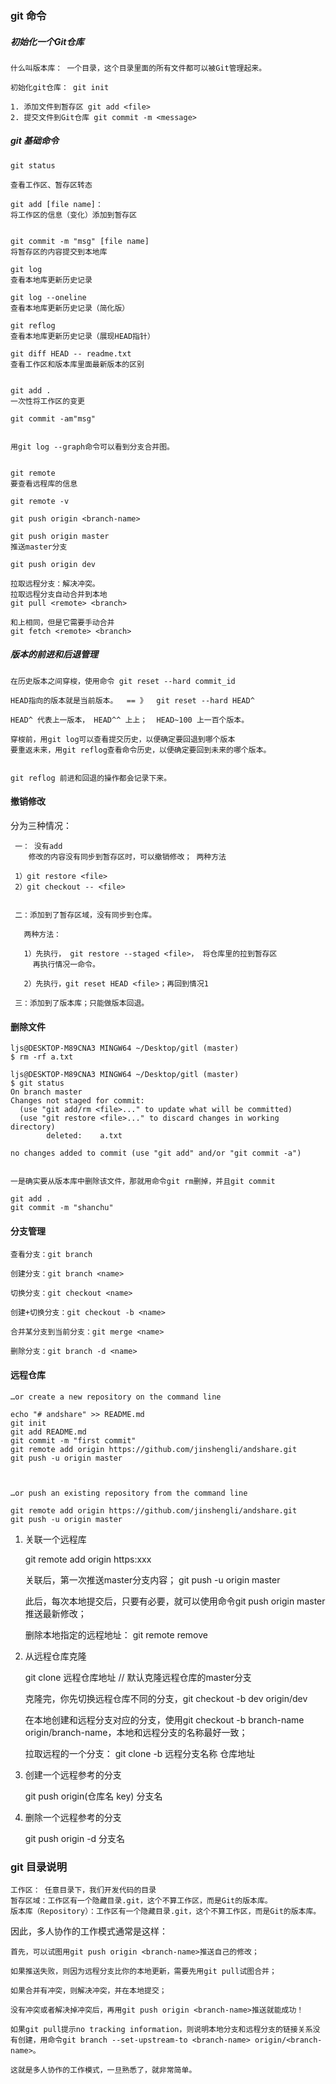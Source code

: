 
### git 命令


##### 初始化一个Git仓库

    什么叫版本库： 一个目录，这个目录里面的所有文件都可以被Git管理起来。
    
    初始化git仓库： git init
    
    1. 添加文件到暂存区 git add <file>
    2. 提交文件到Git仓库 git commit -m <message>


##### git 基础命令

    git status
    
    查看工作区、暂存区转态
    
    git add [file name]：
    将工作区的信息（变化）添加到暂存区
    
    
    git commit -m "msg" [file name]
    将暂存区的内容提交到本地库
    
    git log
    查看本地库更新历史记录
    
    git log --oneline
    查看本地库更新历史记录（简化版）
    
    git reflog
    查看本地库更新历史记录（展现HEAD指针）
    
    git diff HEAD -- readme.txt
    查看工作区和版本库里面最新版本的区别
    
    
    git add .
    一次性将工作区的变更
    
    git commit -am"msg"
    
    
    用git log --graph命令可以看到分支合并图。
    
    
    git remote
    要查看远程库的信息
   
    git remote -v
    
    git push origin <branch-name>
    
    git push origin master
    推送master分支
    
    git push origin dev
    
    拉取远程分支：解决冲突。
    拉取远程分支自动合并到本地
    git pull <remote> <branch>

    和上相同，但是它需要手动合并
    git fetch <remote> <branch>

##### 版本的前进和后退管理
    
    
   
    在历史版本之间穿梭，使用命令 git reset --hard commit_id
    
    HEAD指向的版本就是当前版本。  == 》  git reset --hard HEAD^
    
    HEAD^ 代表上一版本， HEAD^^ 上上；  HEAD~100 上一百个版本。
    
    穿梭前，用git log可以查看提交历史，以便确定要回退到哪个版本
    要重返未来，用git reflog查看命令历史，以便确定要回到未来的哪个版本。
    
    
    git reflog 前进和回退的操作都会记录下来。 



#### 撤销修改

 分为三种情况：

     一： 没有add
        修改的内容没有同步到暂存区时，可以撤销修改； 两种方法
     
     1）git restore <file>
     2）git checkout -- <file>
          
     
     二：添加到了暂存区域，没有同步到仓库。
        
       两种方法： 
        
       1）先执行， git restore --staged <file>， 将仓库里的拉到暂存区
         再执行情况一命令。
         
       2）先执行，git reset HEAD <file>；再回到情况1 
       
     三：添加到了版本库；只能做版本回退。
     

#### 删除文件

    ljs@DESKTOP-M89CNA3 MINGW64 ~/Desktop/gitl (master)
    $ rm -rf a.txt
    
    ljs@DESKTOP-M89CNA3 MINGW64 ~/Desktop/gitl (master)
    $ git status
    On branch master
    Changes not staged for commit:
      (use "git add/rm <file>..." to update what will be committed)
      (use "git restore <file>..." to discard changes in working directory)
            deleted:    a.txt
    
    no changes added to commit (use "git add" and/or "git commit -a")
    

    一是确实要从版本库中删除该文件，那就用命令git rm删掉，并且git commit
    
    git add .
    git commit -m "shanchu"
    
    
#### 分支管理

    查看分支：git branch
    
    创建分支：git branch <name>
    
    切换分支：git checkout <name>
    
    创建+切换分支：git checkout -b <name>
    
    合并某分支到当前分支：git merge <name>
    
    删除分支：git branch -d <name>
    



#### 远程仓库


    
    …or create a new repository on the command line
    
    echo "# andshare" >> README.md
    git init
    git add README.md
    git commit -m "first commit"
    git remote add origin https://github.com/jinshengli/andshare.git
    git push -u origin master
                    
                
                
    …or push an existing repository from the command line
    
    git remote add origin https://github.com/jinshengli/andshare.git
    git push -u origin master



1. 关联一个远程库


    git remote add origin https:xxx
    
    关联后，第一次推送master分支内容； git push -u origin master
    
    此后，每次本地提交后，只要有必要，就可以使用命令git push origin master推送最新修改；
    
    
    删除本地指定的远程地址：
    git remote remove <remote>


2. 从远程仓库克隆


    git clone 远程仓库地址   // 默认克隆远程仓库的master分支
    
    克隆完，你先切换远程仓库不同的分支，git checkout -b dev origin/dev
    
    在本地创建和远程分支对应的分支，使用git checkout -b branch-name origin/branch-name，本地和远程分支的名称最好一致；
    
    拉取远程的一个分支： git clone -b 远程分支名称 仓库地址


3. 创建一个远程参考的分支


     git push origin(仓库名 key) 分支名


4. 删除一个远程参考的分支


    git push origin -d 分支名





### git 目录说明

    工作区： 任意目录下，我们开发代码的目录
    暂存区域：工作区有一个隐藏目录.git，这个不算工作区，而是Git的版本库。
    版本库（Repository）：工作区有一个隐藏目录.git，这个不算工作区，而是Git的版本库。




因此，多人协作的工作模式通常是这样：

    首先，可以试图用git push origin <branch-name>推送自己的修改；
    
    如果推送失败，则因为远程分支比你的本地更新，需要先用git pull试图合并；
    
    如果合并有冲突，则解决冲突，并在本地提交；
    
    没有冲突或者解决掉冲突后，再用git push origin <branch-name>推送就能成功！
    
    如果git pull提示no tracking information，则说明本地分支和远程分支的链接关系没有创建，用命令git branch --set-upstream-to <branch-name> origin/<branch-name>。
    
    这就是多人协作的工作模式，一旦熟悉了，就非常简单。
